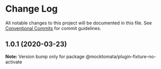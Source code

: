 # Change Log

All notable changes to this project will be documented in this file.
See [Conventional Commits](https://conventionalcommits.org) for commit guidelines.

## 1.0.1 (2020-03-23)

**Note:** Version bump only for package @mocktomata/plugin-fixture-no-activate
